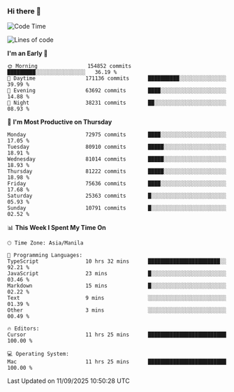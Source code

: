 ### Hi there 👋

<!--START_SECTION:waka-->
![Code Time](http://img.shields.io/badge/Code%20Time-6%2C263%20hrs%207%20mins-blue)

![Lines of code](https://img.shields.io/badge/From%20Hello%20World%20I%27ve%20Written-145.2%20million%20lines%20of%20code-blue)

**I'm an Early 🐤** 

```text
🌞 Morning                154852 commits      █████████░░░░░░░░░░░░░░░░   36.19 % 
🌆 Daytime                171136 commits      ██████████░░░░░░░░░░░░░░░   39.99 % 
🌃 Evening                63692 commits       ████░░░░░░░░░░░░░░░░░░░░░   14.88 % 
🌙 Night                  38231 commits       ██░░░░░░░░░░░░░░░░░░░░░░░   08.93 % 
```
📅 **I'm Most Productive on Thursday** 

```text
Monday                   72975 commits       ████░░░░░░░░░░░░░░░░░░░░░   17.05 % 
Tuesday                  80910 commits       █████░░░░░░░░░░░░░░░░░░░░   18.91 % 
Wednesday                81014 commits       █████░░░░░░░░░░░░░░░░░░░░   18.93 % 
Thursday                 81222 commits       █████░░░░░░░░░░░░░░░░░░░░   18.98 % 
Friday                   75636 commits       ████░░░░░░░░░░░░░░░░░░░░░   17.68 % 
Saturday                 25363 commits       █░░░░░░░░░░░░░░░░░░░░░░░░   05.93 % 
Sunday                   10791 commits       █░░░░░░░░░░░░░░░░░░░░░░░░   02.52 % 
```


📊 **This Week I Spent My Time On** 

```text
🕑︎ Time Zone: Asia/Manila

💬 Programming Languages: 
TypeScript               10 hrs 32 mins      ███████████████████████░░   92.21 % 
JavaScript               23 mins             █░░░░░░░░░░░░░░░░░░░░░░░░   03.46 % 
Markdown                 15 mins             █░░░░░░░░░░░░░░░░░░░░░░░░   02.22 % 
Text                     9 mins              ░░░░░░░░░░░░░░░░░░░░░░░░░   01.39 % 
Other                    3 mins              ░░░░░░░░░░░░░░░░░░░░░░░░░   00.49 % 

🔥 Editors: 
Cursor                   11 hrs 25 mins      █████████████████████████   100.00 % 

💻 Operating System: 
Mac                      11 hrs 25 mins      █████████████████████████   100.00 % 
```


 Last Updated on 11/09/2025 10:50:28 UTC
<!--END_SECTION:waka-->


<!--
**rad182/rad182** is a ✨ _special_ ✨ repository because its `README.md` (this file) appears on your GitHub profile.

Here are some ideas to get you started:

- 🔭 I’m currently working on ...
- 🌱 I’m currently learning ...
- 👯 I’m looking to collaborate on ...
- 🤔 I’m looking for help with ...
- 💬 Ask me about ...
- 📫 How to reach me: ...
- 😄 Pronouns: ...
- ⚡ Fun fact: ...
-->
